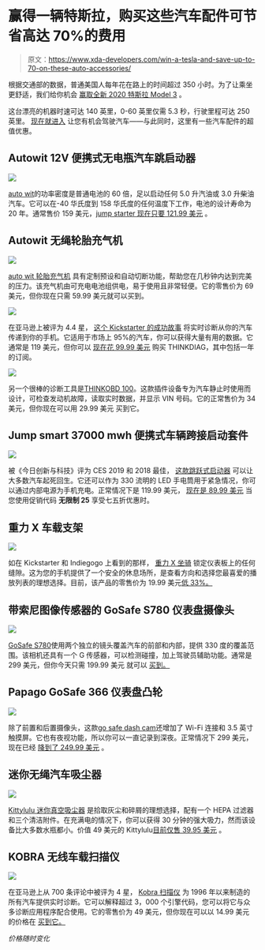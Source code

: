 # 赢得一辆特斯拉，购买这些汽车配件可节省高达 70%的费用

> 原文：<https://www.xda-developers.com/win-a-tesla-and-save-up-to-70-on-these-auto-accessories/>

根据交通部的数据，普通美国人每年花在路上的时间超过 350 小时。为了让乘坐更舒适，我们给你机会 [赢取全新 2020 特斯拉 Model 3](https://depot.xda-developers.com/giveaways/tesla-giveaway?utm_source=xda-developers.com&utm_medium=referral&utm_campaign=tesla-giveaway&utm_term=scsf-434972&utm_content=a0x1P000004YFILQA4&scsonar=1) 。

这台漂亮的机器时速可达 140 英里，0-60 英里仅需 5.3 秒，行驶里程可达 250 英里。 [现在就进入](https://depot.xda-developers.com/giveaways/tesla-giveaway?utm_source=xda-developers.com&utm_medium=referral&utm_campaign=tesla-giveaway&utm_term=scsf-434972&utm_content=a0x1P000004YFILQA4&scsonar=1) 让您有机会驾驶汽车——与此同时，这里有一些汽车配件的超值优惠。

## **Autowit 12V 便携式无电瓶汽车跳启动器**

**![](img/821c4b9ade8677f01f4040467afa5ace.png)**

[auto wit](https://depot.xda-developers.com/sales/autowit-12v-portable-batteryless-car-jump-starter?utm_source=xda-developers.com&utm_medium=referral&utm_campaign=autowit-12v-portable-batteryless-car-jump-starter&utm_term=scsf-434973&utm_content=a0x1P000004YFILQA4&scsonar=1)的功率密度是普通电池的 60 倍，足以启动任何 5.0 升汽油或 3.0 升柴油汽车。它可以在-40 华氏度到 158 华氏度的任何温度下工作，电池的设计寿命为 20 年。通常售价 159 美元，[jump starter 现在只要 121.99 美元](https://depot.xda-developers.com/sales/autowit-12v-portable-batteryless-car-jump-starter?utm_source=xda-developers.com&utm_medium=referral&utm_campaign=autowit-12v-portable-batteryless-car-jump-starter&utm_term=scsf-434973&utm_content=a0x1P000004YFILQA4&scsonar=1) 。

## **Autowit 无绳轮胎充气机**

**![](img/7d62215693ad6a6bfba6aa14910e653f.png)**

[auto wit 轮胎充气机](https://depot.xda-developers.com/sales/autowit-cordless-tire-inflator?utm_source=xda-developers.com&utm_medium=referral&utm_campaign=autowit-cordless-tire-inflator&utm_term=scsf-434974&utm_content=a0x1P000004YFILQA4&scsonar=1) 具有定制预设和自动切断功能，帮助您在几秒钟内达到完美的压力。该充气机由可充电电池组供电，易于使用且非常轻便。它的零售价为 69 美元，但你现在只需 59.99 美元就可以买到。

![](img/cb5db04ad1420a6b16dfb9208bbd7b49.png)

在亚马逊上被评为 4.4 星， [这个 Kickstarter 的成功故事](https://depot.xda-developers.com/sales/thinkdiag-professional-automotive-diagnostic-device-1-year-subscription-service?utm_source=xda-developers.com&utm_medium=referral&utm_campaign=thinkdiag-professional-automotive-diagnostic-device-1-year-subscription-service&utm_term=scsf-434975&utm_content=a0x1P000004YFILQA4&scsonar=1) 将实时诊断从你的汽车传递到你的手机。它适用于市场上 95%的汽车，你可以获得大量有用的数据。它通常是 119 美元，但你可以 [现在花 99.99 美元](https://depot.xda-developers.com/sales/thinkdiag-professional-automotive-diagnostic-device-1-year-subscription-service?utm_source=xda-developers.com&utm_medium=referral&utm_campaign=thinkdiag-professional-automotive-diagnostic-device-1-year-subscription-service&utm_term=scsf-434975&utm_content=a0x1P000004YFILQA4&scsonar=1) 购买 THINKDIAG，其中包括一年的订阅。

**![](img/29431eac0540978af9f29fa1449eeef3.png)**

另一个很棒的诊断工具是[THINKOBD 100](https://depot.xda-developers.com/sales/thinkobd-100?utm_source=xda-developers.com&utm_medium=referral&utm_campaign=thinkobd-100&utm_term=scsf-434976&utm_content=a0x1P000004YFILQA4&scsonar=1)。这款插件设备专为汽车静止时使用而设计，可检查发动机故障，读取实时数据，并显示 VIN 号码。它的正常售价为 34 美元，但你现在可以用 29.99 美元 买到它。

## **Jump smart 37000 mwh 便携式车辆跨接启动套件**

![](img/209a6af5c8019bd34ffed83929e9c41d.png)

被《今日创新与科技》评为 CES 2019 和 2018 最佳， [这款跳跃式启动器](https://depot.xda-developers.com/sales/portable-vehicle-jump-starter-flashlight-power-bank-with-37000-mwh-black?utm_source=xda-developers.com&utm_medium=referral&utm_campaign=portable-vehicle-jump-starter-flashlight-power-bank-with-37000-mwh-black&utm_term=scsf-434977&utm_content=a0x1P000004YFILQA4&scsonar=1) 可以让大多数汽车起死回生。它还可以作为 330 流明的 LED 手电筒用于紧急情况，你可以通过内部电源为手机充电。正常情况下是 119.99 美元， [现在是 89.99 美元](https://depot.xda-developers.com/sales/portable-vehicle-jump-starter-flashlight-power-bank-with-37000-mwh-black?utm_source=xda-developers.com&utm_medium=referral&utm_campaign=portable-vehicle-jump-starter-flashlight-power-bank-with-37000-mwh-black&utm_term=scsf-434977&utm_content=a0x1P000004YFILQA4&scsonar=1) 当您使用促销代码 **无限制 25** 享受七五折优惠时。

## **重力 X 车载支架**

**![](img/92ed18ad9476ab30b1df7ec9c650fdd9.png)**

如在 Kickstarter 和 Indiegogo 上看到的那样， [重力 X 坐骑](https://depot.xda-developers.com/sales/gravity-x-car-mount?utm_source=xda-developers.com&utm_medium=referral&utm_campaign=gravity-x-car-mount&utm_term=scsf-434978&utm_content=a0x1P000004YFILQA4&scsonar=1) 锁定仪表板上的任何缝隙。这为您的手机提供了一个安全的休息场所，是查看方向和选择您最喜爱的播放列表的理想选择。目前，该产品的零售价为 19.99 美元[低 33%。](https://depot.xda-developers.com/sales/gravity-x-car-mount?utm_source=xda-developers.com&utm_medium=referral&utm_campaign=gravity-x-car-mount&utm_term=scsf-434978&utm_content=a0x1P000004YFILQA4&scsonar=1)

## **带索尼图像传感器的 GoSafe S780 仪表盘摄像头**

**![](img/9e828d3e79ead7506a51557953c6a1cb.png)**

[GoSafe S780](https://depot.xda-developers.com/sales/gosafe-s780-2-channel-dash-cam-with-sony-image-sensor-ultra-wide-angle-free-16gb?utm_source=xda-developers.com&utm_medium=referral&utm_campaign=gosafe-s780-2-channel-dash-cam-with-sony-image-sensor-ultra-wide-angle-free-16gb&utm_term=scsf-434979&utm_content=a0x1P000004YFILQA4&scsonar=1)使用两个独立的镜头覆盖汽车的前部和内部，提供 330 度的覆盖范围。该相机还具有一个 G 传感器，可以检测碰撞，加上驾驶员辅助功能。通常是 299 美元，但你今天只需 199.99 美元 就可以 [买到。](https://depot.xda-developers.com/sales/gosafe-s780-2-channel-dash-cam-with-sony-image-sensor-ultra-wide-angle-free-16gb?utm_source=xda-developers.com&utm_medium=referral&utm_campaign=gosafe-s780-2-channel-dash-cam-with-sony-image-sensor-ultra-wide-angle-free-16gb&utm_term=scsf-434979&utm_content=a0x1P000004YFILQA4&scsonar=1)

## **Papago GoSafe 366 仪表盘凸轮**

**![](img/58fc4934b32f4747b72dbee1a6be74eb.png)**

除了前置和后置摄像头，这款[go safe dash cam](https://depot.xda-developers.com/sales/papago-gosafe-366-wifi-2-channel-1080p-touch-screen-dash-cam?utm_source=xda-developers.com&utm_medium=referral&utm_campaign=papago-gosafe-366-wifi-2-channel-1080p-touch-screen-dash-cam&utm_term=scsf-434980&utm_content=a0x1P000004YFILQA4&scsonar=1)还增加了 Wi-Fi 连接和 3.5 英寸触摸屏。它也有夜视功能，所以你可以一直记录到深夜。正常情况下 299 美元，现在已经 [降到了 249.99 美元](https://depot.xda-developers.com/sales/papago-gosafe-366-wifi-2-channel-1080p-touch-screen-dash-cam?utm_source=xda-developers.com&utm_medium=referral&utm_campaign=papago-gosafe-366-wifi-2-channel-1080p-touch-screen-dash-cam&utm_term=scsf-434980&utm_content=a0x1P000004YFILQA4&scsonar=1) 。

## **迷你无绳汽车吸尘器**

![](img/da6154fe528dbbcd49c4fc0eeddf684b.png)

[Kittylulu 迷你真空吸尘器](https://depot.xda-developers.com/sales/mini-cordless-car-vacuum-cleaner?utm_source=xda-developers.com&utm_medium=referral&utm_campaign=mini-cordless-car-vacuum-cleaner&utm_term=scsf-434981&utm_content=a0x1P000004YFILQA4&scsonar=1) 是拾取灰尘和碎屑的理想选择，配有一个 HEPA 过滤器和三个清洁附件。在充满电的情况下，你可以获得 30 分钟的强大吸力，然而该设备比大多数水瓶都小。价值 49 美元的 Kittylulu[目前仅售 39.95 美元](https://depot.xda-developers.com/sales/mini-cordless-car-vacuum-cleaner?utm_source=xda-developers.com&utm_medium=referral&utm_campaign=mini-cordless-car-vacuum-cleaner&utm_term=scsf-434981&utm_content=a0x1P000004YFILQA4&scsonar=1) 。

## **KOBRA 无线车载扫描仪**

**![](img/112313089059cdc41578b81957f5286a.png)**

在亚马逊上从 700 条评论中被评为 4 星， [Kobra 扫描仪](https://depot.xda-developers.com/sales/kobra-wireless-car-scanner-2?utm_source=xda-developers.com&utm_medium=referral&utm_campaign=kobra-wireless-car-scanner-2&utm_term=scsf-434982&utm_content=a0x1P000004YFILQA4&scsonar=1) 为 1996 年以来制造的所有汽车提供实时诊断。它可以解释超过 3，000 个引擎代码，您可以将它与众多诊断应用程序配合使用。它的零售价为 49 美元，但你现在可以以 14.99 美元 的价格在 [买到它。](https://depot.xda-developers.com/sales/kobra-wireless-car-scanner-2?utm_source=xda-developers.com&utm_medium=referral&utm_campaign=kobra-wireless-car-scanner-2&utm_term=scsf-434982&utm_content=a0x1P000004YFILQA4&scsonar=1)

*价格随时变化*